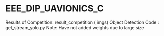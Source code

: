 # EEE_DIP_UAVIONICS_C

Results of Competition: result_competition ( imgs)
Object Detection Code : get_stream_yolo.py
Note: Have not added weights due to large size
